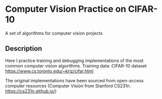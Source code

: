 # Computer Vision Practice on CIFAR-10
A set of algorithms for computer vision projects

## Description
Here I practice training and debugging implementations of the most common computer vision algorithms. 
Training data: CIFAR-10 dataset https://www.cs.toronto.edu/~kriz/cifar.html

The original implementations have been sourced from open-access computer resources (Computer Vision from Stanford CS231n. https://cs231n.github.io/)

